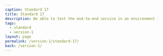 ```yaml
---
caption: Standard 17
title: Standard 17
description: Be able to test the end-to-end service in an environment identical to that of the live version on all common browsers and devices. Use dummy accounts and a representative sample of users.
tags:
  - standard
  - version-1
layout: page
permalink: /version-1/standard-17/
back: /version-1/
---
```

